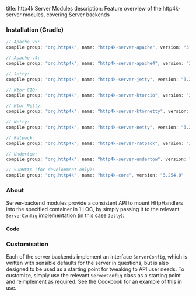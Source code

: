 title: http4k Server Modules
description: Feature overview of the http4k-server modules, covering Server backends

### Installation (Gradle)

```groovy
// Apache v5: 
compile group: "org.http4k", name: "http4k-server-apache", version: "3.254.0"

// Apache v4: 
compile group: "org.http4k", name: "http4k-server-apache4", version: "3.254.0"

// Jetty: 
compile group: "org.http4k", name: "http4k-server-jetty", version: "3.254.0"

// Ktor CIO: 
compile group: "org.http4k", name: "http4k-server-ktorcio", version: "3.254.0"

// Ktor Netty: 
compile group: "org.http4k", name: "http4k-server-ktornetty", version: "3.254.0"

// Netty: 
compile group: "org.http4k", name: "http4k-server-netty", version: "3.254.0"

// Ratpack: 
compile group: "org.http4k", name: "http4k-server-ratpack", version: "3.254.0"

// Undertow: 
compile group: "org.http4k", name: "http4k-server-undertow", version: "3.254.0"

// SunHttp (for development only): 
compile group: "org.http4k", name: "http4k-core", version: "3.254.0"
```

### About
Server-backend modules provide a consistent API to mount HttpHandlers into the specified container in 1 LOC, by 
simply passing it to the relevant `ServerConfig` implementation (in this case `Jetty`):

#### Code [<img class="octocat"/>](https://github.com/http4k/http4k/blob/master/src/docs/guide/modules/servers/example_http.kt)

<script src="https://gist-it.appspot.com/https://github.com/http4k/http4k/blob/master/src/docs/guide/modules/servers/example_http.kt"></script>

### Customisation
Each of the server backends implement an interface `ServerConfig`, which is written with sensible defaults for the server in questions, 
but is also designed to be used as a starting point for tweaking to API user needs. To customize, simply use the relevant `ServerConfig` 
class as a starting point and reimplement as required. See the Cookbook for an example of this in use.
